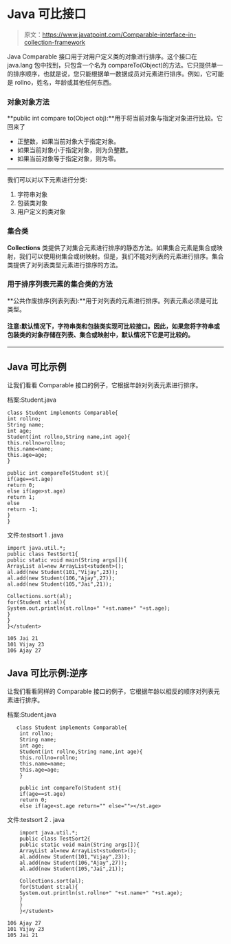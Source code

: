 # Java 可比接口

> 原文：<https://www.javatpoint.com/Comparable-interface-in-collection-framework>

Java Comparable 接口用于对用户定义类的对象进行排序。这个接口在 java.lang 包中找到，只包含一个名为 compareTo(Object)的方法。它只提供单一的排序顺序，也就是说，您只能根据单一数据成员对元素进行排序。例如，它可能是 rollno，姓名，年龄或其他任何东西。

### 对象对象方法

**public int compare to(Object obj):**用于将当前对象与指定对象进行比较。它回来了

*   正整数，如果当前对象大于指定对象。
*   如果当前对象小于指定对象，则为负整数。
*   如果当前对象等于指定对象，则为零。

* * *

我们可以对以下元素进行分类:

1.  字符串对象
2.  包装类对象
3.  用户定义的类对象

### 集合类

**Collections** 类提供了对集合元素进行排序的静态方法。如果集合元素是集合或映射，我们可以使用树集合或树映射。但是，我们不能对列表的元素进行排序。集合类提供了对列表类型元素进行排序的方法。

### 用于排序列表元素的集合类的方法

**公共作废排序(列表列表):**用于对列表的元素进行排序。列表元素必须是可比类型。

#### 注意:默认情况下，字符串类和包装类实现可比较接口。因此，如果您将字符串或包装类的对象存储在列表、集合或映射中，默认情况下它是可比较的。

* * *

## Java 可比示例

让我们看看 Comparable 接口的例子，它根据年龄对列表元素进行排序。

档案:Student.java

```
class Student implements Comparable{
int rollno;
String name;
int age;
Student(int rollno,String name,int age){
this.rollno=rollno;
this.name=name;
this.age=age;
}

public int compareTo(Student st){
if(age==st.age)
return 0;
else if(age>st.age)
return 1;
else
return -1;
}
} 
```

文件:testsort 1 . java

```
import java.util.*;
public class TestSort1{
public static void main(String args[]){
ArrayList al=new ArrayList<student>();
al.add(new Student(101,"Vijay",23));
al.add(new Student(106,"Ajay",27));
al.add(new Student(105,"Jai",21));

Collections.sort(al);
for(Student st:al){
System.out.println(st.rollno+" "+st.name+" "+st.age);
}
}
}</student> 
```

```
105 Jai 21
101 Vijay 23
106 Ajay 27

```

## Java 可比示例:逆序

让我们看看同样的 Comparable 接口的例子，它根据年龄以相反的顺序对列表元素进行排序。

档案:Student.java

```
   class Student implements Comparable{  
    int rollno;  
    String name;  
    int age;  
    Student(int rollno,String name,int age){  
    this.rollno=rollno;  
    this.name=name;  
    this.age=age;  
    }  

    public int compareTo(Student st){  
    if(age==st.age)  
    return 0;  
    else if(age<st.age return="" else=""></st.age>
```

文件:testsort 2 . java

```
    import java.util.*;  
    public class TestSort2{  
    public static void main(String args[]){  
    ArrayList al=new ArrayList<student>();  
    al.add(new Student(101,"Vijay",23));  
    al.add(new Student(106,"Ajay",27));  
    al.add(new Student(105,"Jai",21));  

    Collections.sort(al);  
    for(Student st:al){  
    System.out.println(st.rollno+" "+st.name+" "+st.age);  
    }  
    }  
    }</student> 
```

```
106 Ajay 27
101 Vijay 23
105 Jai 21

```